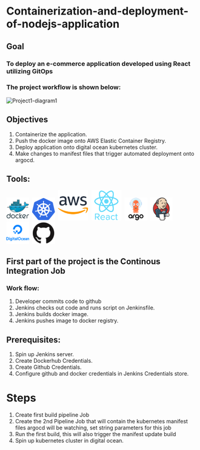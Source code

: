 # Containerization-and-deployment-of-nodejs-application

## Goal
### To deploy an e-commerce application developed using React utilizing GitOps 

### The project workflow is shown below:


  ![Project1-diagram1](https://github.com/Noettie/End-to-End-automated-CI-CD-Pipeline-utilizing-GitOps-PART-ONE/assets/108426517/b56293f8-f11e-4745-80eb-edb06a1f4eb1) 



## Objectives

1. Containerize the application.
2. Push the docker image onto AWS Elastic Container Registry.
3. Deploy application onto digital ocean kubernetes cluster.
4. Make changes to manifest files that trigger automated deployment onto argocd.

## Tools:

<div>
  <img src="https://github.com/devicons/devicon/blob/master/icons/docker/docker-original-wordmark.svg" width="60"/>&nbsp;
  <img src="https://github.com/devicons/devicon/blob/master/icons/kubernetes/kubernetes-plain.svg" width="60"/>&nbsp;
  <img src="https://github.com/devicons/devicon/blob/master/icons/amazonwebservices/amazonwebservices-original-wordmark.svg" width="80"/>&nbsp;
  <img src="https://github.com/devicons/devicon/blob/master/icons/react/react-original-wordmark.svg" width="80"/>&nbsp;
  <img src="https://github.com/devicons/devicon/blob/master/icons/argocd/argocd-original-wordmark.svg" width="60"/>&nbsp;
  <img src="https://github.com/devicons/devicon/blob/master/icons/jenkins/jenkins-original.svg" width="60"/>&nbsp;
  <img src="https://github.com/devicons/devicon/blob/master/icons/digitalocean/digitalocean-original-wordmark.svg" width="60"/>&nbsp;
  <img src="https://github.com/devicons/devicon/blob/master/icons/github/github-original.svg" width="60"/>
<div>
  

## First part of the project is the Continous Integration Job

### Work flow:
1. Developer commits code to github
2. Jenkins checks out code and runs script on Jenkinsfile.
3. Jenkins builds docker image. 
4. Jenkins pushes image to docker registry.

## Prerequisites:

1. Spin up Jenkins server.
2. Create Dockerhub Credentials.
3. Create Github Credentials.
4. Configure github and docker credentials in Jenkins Credentials store.

# Steps

1. Create first build pipeline Job
2. Create the 2nd Pipeline Job that will contain the kubernetes manifest files argocd will be watching, set string parameters for this job
3. Run the first build, this will also trigger the manifest update build
4. Spin up kubernetes cluster in digital ocean.
  



